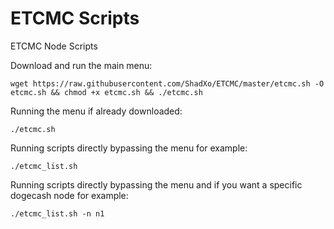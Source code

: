 # ETCMC Scripts
ETCMC Node Scripts

Download and run the main menu:

```wget https://raw.githubusercontent.com/ShadXo/ETCMC/master/etcmc.sh -O etcmc.sh && chmod +x etcmc.sh && ./etcmc.sh```

Running the menu if already downloaded:

```./etcmc.sh```

Running scripts directly bypassing the menu for example:

```./etcmc_list.sh```

Running scripts directly bypassing the menu and if you want a specific dogecash node for example:

```./etcmc_list.sh -n n1```
